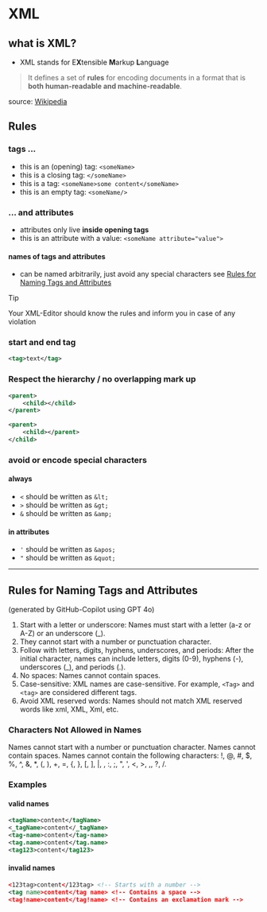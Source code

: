 # XML

## what is XML?

* XML stands for E**X**tensible **M**arkup **L**anguage

> It defines a set of **rules** for encoding documents in a format that is **both human-readable and machine-readable**.

source: [Wikipedia](https://en.wikipedia.org/wiki/XML)


## Rules

### tags ...

* this is an (opening) tag: `<someName>`
* this is a closing tag: `</someName>`
* this is a tag: `<someName>some content</someName>`
* this is an empty tag: `<someName/>`

### ... and attributes

* attributes only live **inside opening tags**
* this is an attribute with a value: `<someName attribute="value">`

#### names of tags and attributes

* can be named arbitrarily, just avoid any special characters see [Rules for Naming Tags and Attributes](#rules-for-naming-tags-and-attributes)

> [!TIP]
> Your XML-Editor should know the rules and inform you in case of any violation

### start and end tag

```xml
<tag>text</tag>
```

### Respect the hierarchy / no overlapping mark up
```xml
<parent>
    <child></child>
</parent>
```

```xml
<parent>
    <child></parent>
</child>
```

### avoid or encode special characters

#### always
* `<` should be written as `&lt;`
* `>` should be written as `&gt;`
* `&` should be written as `&amp;`

#### in attributes
* `'` should be written as `&apos;`
* `"` should be written as `&quot;`

----

## Rules for Naming Tags and Attributes

(generated by GitHub-Copilot using GPT 4o)

1. Start with a letter or underscore: Names must start with a letter (a-z or A-Z) or an underscore (_).
1.  They cannot start with a number or punctuation character.
1. Follow with letters, digits, hyphens, underscores, and periods: After the initial character, names can include letters, digits (0-9), hyphens (-), underscores (_), and periods (.).
1. No spaces: Names cannot contain spaces.
1. Case-sensitive: XML names are case-sensitive. For example, `<Tag>` and `<tag>` are considered different tags.
1. Avoid XML reserved words: Names should not match XML reserved words like xml, XML, Xml, etc.

### Characters Not Allowed in Names
Names cannot start with a number or punctuation character.
Names cannot contain spaces.
Names cannot contain the following characters: !, @, #, $, %, ^, &, *, (, ), +, =, {, }, [, ], |, \, :, ;, ", ', <, >, ,, ?, /.

### Examples

#### valid names
```xml
<tagName>content</tagName>
<_tagName>content</_tagName>
<tag-name>content</tag-name>
<tag.name>content</tag.name>
<tag123>content</tag123>
```

#### invalid names
```xml
<123tag>content</123tag> <!-- Starts with a number -->
<tag name>content</tag name> <!-- Contains a space -->
<tag!name>content</tag!name> <!-- Contains an exclamation mark -->
```